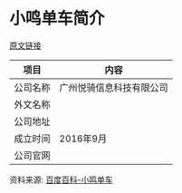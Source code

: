 # 小鸣单车简介

[原文链接](https://www.it-this-year.com/2020/04/28/427)

|项目|内容|
|-----|-----|
|公司名称|广州悦骑信息科技有限公司|
|外文名称||
|公司地址||
|成立时间|2016年9月|
|公司官网||

资料来源: 
[百度百科-小鸣单车](https://baike.baidu.com/item/%E5%B0%8F%E9%B8%A3%E5%8D%95%E8%BD%A6)